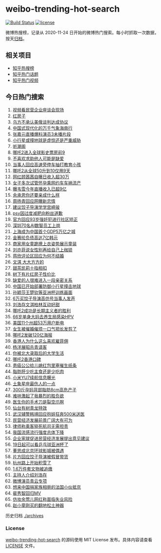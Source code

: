 # weibo-trending-hot-search

[![Build Status](https://github.com/justjavac/weibo-trending-hot-search/workflows/ci/badge.svg?branch=master)](https://github.com/justjavac/weibo-trending-hot-search/actions)
[![license](https://img.shields.io/github/license/justjavac/weibo-trending-hot-search)](https://github.com/justjavac/weibo-trending-hot-search/blob/master/LICENSE)

微博热搜榜，记录从 2020-11-24 日开始的微博热门搜索。每小时抓取一次数据，按天[归档](./archives)。

## 相关项目

- [知乎热搜榜](https://github.com/justjavac/zhihu-trending-top-search)
- [知乎热门话题](https://github.com/justjavac/zhihu-trending-hot-questions)
- [知乎热门视频](https://github.com/justjavac/zhihu-trending-hot-video)

## 今日热门搜索

<!-- BEGIN -->
<!-- 最后更新时间 Tue Feb 18 2025 03:06:46 GMT+0800 (China Standard Time) -->

1. [视频看民营企业座谈会现场](https://s.weibo.com//weibo?q=%23%E8%A7%86%E9%A2%91%E7%9C%8B%E6%B0%91%E8%90%A5%E4%BC%81%E4%B8%9A%E5%BA%A7%E8%B0%88%E4%BC%9A%E7%8E%B0%E5%9C%BA%23&Refer=new_time)
1. [红房子](https://s.weibo.com//weibo?q=%E7%BA%A2%E6%88%BF%E5%AD%90&t=31&band_rank=1&Refer=top)
1. [乌方不承认美俄谈判达成协议](https://s.weibo.com//weibo?q=%23%E4%B9%8C%E6%96%B9%E4%B8%8D%E6%89%BF%E8%AE%A4%E7%BE%8E%E4%BF%84%E8%B0%88%E5%88%A4%E8%BE%BE%E6%88%90%E5%8D%8F%E8%AE%AE%23&t=31&band_rank=15&Refer=top)
1. [中国式现代化的万千气象海南行](https://s.weibo.com//weibo?q=%23%E4%B8%AD%E5%9B%BD%E5%BC%8F%E7%8E%B0%E4%BB%A3%E5%8C%96%E7%9A%84%E4%B8%87%E5%8D%83%E6%B0%94%E8%B1%A1%E6%B5%B7%E5%8D%97%E8%A1%8C%23&t=31&band_rank=3&Refer=top)
1. [张嘉元直播爆料演员3未播片段](https://s.weibo.com//weibo?q=%E5%BC%A0%E5%98%89%E5%85%83%E7%9B%B4%E6%92%AD%E7%88%86%E6%96%99%E6%BC%94%E5%91%983%E6%9C%AA%E6%92%AD%E7%89%87%E6%AE%B5&t=31&band_rank=33&Refer=top)
1. [小行星或撞地球是虚惊还是严重威胁](https://s.weibo.com//weibo?q=%23%E5%B0%8F%E8%A1%8C%E6%98%9F%E6%88%96%E6%92%9E%E5%9C%B0%E7%90%83%E6%98%AF%E8%99%9A%E6%83%8A%E8%BF%98%E6%98%AF%E4%B8%A5%E9%87%8D%E5%A8%81%E8%83%81%23&t=31&band_rank=2&Refer=top)
1. [听潮阁](https://s.weibo.com//weibo?q=%E5%90%AC%E6%BD%AE%E9%98%81&t=31&band_rank=6&Refer=top)
1. [哪吒2进入全球影史票房前9](https://s.weibo.com//weibo?q=%23%E5%93%AA%E5%90%922%E8%BF%9B%E5%85%A5%E5%85%A8%E7%90%83%E5%BD%B1%E5%8F%B2%E7%A5%A8%E6%88%BF%E5%89%8D9%23&t=31&band_rank=4&Refer=top)
1. [不喜欢求助他人可能是缺爱](https://s.weibo.com//weibo?q=%23%E4%B8%8D%E5%96%9C%E6%AC%A2%E6%B1%82%E5%8A%A9%E4%BB%96%E4%BA%BA%E5%8F%AF%E8%83%BD%E6%98%AF%E7%BC%BA%E7%88%B1%23&t=31&band_rank=5&Refer=top)
1. [当事人回应高速旁停车抽打教育小孩](https://s.weibo.com//weibo?q=%23%E5%BD%93%E4%BA%8B%E4%BA%BA%E5%9B%9E%E5%BA%94%E9%AB%98%E9%80%9F%E6%97%81%E5%81%9C%E8%BD%A6%E6%8A%BD%E6%89%93%E6%95%99%E8%82%B2%E5%B0%8F%E5%AD%A9%23&t=31&band_rank=10&Refer=top)
1. [哪吒2从全球50升到10仅用9天](https://s.weibo.com//weibo?q=%23%E5%93%AA%E5%90%922%E4%BB%8E%E5%85%A8%E7%90%8350%E5%8D%87%E5%88%B010%E4%BB%85%E7%94%A89%E5%A4%A9%23&t=31&band_rank=10&Refer=top)
1. [网红顾茜茜自曝日收入超30万](https://s.weibo.com//weibo?q=%23%E7%BD%91%E7%BA%A2%E9%A1%BE%E8%8C%9C%E8%8C%9C%E8%87%AA%E6%9B%9D%E6%97%A5%E6%94%B6%E5%85%A5%E8%B6%8530%E4%B8%87%23&t=31&band_rank=11&Refer=top)
1. [女子多次试管怀孕乘网约车车祸流产](https://s.weibo.com//weibo?q=%23%E5%A5%B3%E5%AD%90%E5%A4%9A%E6%AC%A1%E8%AF%95%E7%AE%A1%E6%80%80%E5%AD%95%E4%B9%98%E7%BD%91%E7%BA%A6%E8%BD%A6%E8%BD%A6%E7%A5%B8%E6%B5%81%E4%BA%A7%23&t=31&band_rank=12&Refer=top)
1. [曝韦雪今年直播收入已超9亿](https://s.weibo.com//weibo?q=%23%E6%9B%9D%E9%9F%A6%E9%9B%AA%E4%BB%8A%E5%B9%B4%E7%9B%B4%E6%92%AD%E6%94%B6%E5%85%A5%E5%B7%B2%E8%B6%859%E4%BA%BF%23&t=31&band_rank=16&Refer=top)
1. [余承恩你还要亲成什么样](https://s.weibo.com//weibo?q=%E4%BD%99%E6%89%BF%E6%81%A9%E4%BD%A0%E8%BF%98%E8%A6%81%E4%BA%B2%E6%88%90%E4%BB%80%E4%B9%88%E6%A0%B7&t=31&band_rank=7&Refer=top)
1. [周扬青回应网曝新恋情](https://s.weibo.com//weibo?q=%23%E5%91%A8%E6%89%AC%E9%9D%92%E5%9B%9E%E5%BA%94%E7%BD%91%E6%9B%9D%E6%96%B0%E6%81%8B%E6%83%85%23&t=31&band_rank=14&Refer=top)
1. [建议饺子导演学学宫崎骏](https://s.weibo.com//weibo?q=%E5%BB%BA%E8%AE%AE%E9%A5%BA%E5%AD%90%E5%AF%BC%E6%BC%94%E5%AD%A6%E5%AD%A6%E5%AE%AB%E5%B4%8E%E9%AA%8F&t=31&band_rank=15&Refer=top)
1. [psy因过度减肥向粉丝道歉](https://s.weibo.com//weibo?q=%23psy%E5%9B%A0%E8%BF%87%E5%BA%A6%E5%87%8F%E8%82%A5%E5%90%91%E7%B2%89%E4%B8%9D%E9%81%93%E6%AD%89%23&t=31&band_rank=8&Refer=top)
1. [官方回应93岁强奸犯进行社区矫正](https://s.weibo.com//weibo?q=%23%E5%AE%98%E6%96%B9%E5%9B%9E%E5%BA%9493%E5%B2%81%E5%BC%BA%E5%A5%B8%E7%8A%AF%E8%BF%9B%E8%A1%8C%E7%A4%BE%E5%8C%BA%E7%9F%AB%E6%AD%A3%23&t=31&band_rank=18&Refer=top)
1. [深圳70名AI数智员工上岗](https://s.weibo.com//weibo?q=%23%E6%B7%B1%E5%9C%B370%E5%90%8DAI%E6%95%B0%E6%99%BA%E5%91%98%E5%B7%A5%E4%B8%8A%E5%B2%97%23&t=31&band_rank=16&Refer=top)
1. [上海成为中国首个GDP5万亿之城](https://s.weibo.com//weibo?q=%23%E4%B8%8A%E6%B5%B7%E6%88%90%E4%B8%BA%E4%B8%AD%E5%9B%BD%E9%A6%96%E4%B8%AAGDP5%E4%B8%87%E4%BA%BF%E4%B9%8B%E5%9F%8E%23&t=31&band_rank=9&Refer=top)
1. [金赛纶负债高达7亿韩元](https://s.weibo.com//weibo?q=%23%E9%87%91%E8%B5%9B%E7%BA%B6%E8%B4%9F%E5%80%BA%E9%AB%98%E8%BE%BE7%E4%BA%BF%E9%9F%A9%E5%85%83%23&t=31&band_rank=21&Refer=top)
1. [商家用女童跪撩上衣姿势展示童装](https://s.weibo.com//weibo?q=%23%E5%95%86%E5%AE%B6%E7%94%A8%E5%A5%B3%E7%AB%A5%E8%B7%AA%E6%92%A9%E4%B8%8A%E8%A1%A3%E5%A7%BF%E5%8A%BF%E5%B1%95%E7%A4%BA%E7%AB%A5%E8%A3%85%23&t=31&band_rank=25&Refer=top)
1. [刘亦菲说女性别再给自己上枷锁](https://s.weibo.com//weibo?q=%23%E5%88%98%E4%BA%A6%E8%8F%B2%E8%AF%B4%E5%A5%B3%E6%80%A7%E5%88%AB%E5%86%8D%E7%BB%99%E8%87%AA%E5%B7%B1%E4%B8%8A%E6%9E%B7%E9%94%81%23&t=31&band_rank=13&Refer=top)
1. [蒋欣评论区回应为何不结婚](https://s.weibo.com//weibo?q=%23%E8%92%8B%E6%AC%A3%E8%AF%84%E8%AE%BA%E5%8C%BA%E5%9B%9E%E5%BA%94%E4%B8%BA%E4%BD%95%E4%B8%8D%E7%BB%93%E5%A9%9A%23&t=31&band_rank=22&Refer=top)
1. [文淇 大大方方的](https://s.weibo.com//weibo?q=%E6%96%87%E6%B7%87%20%E5%A4%A7%E5%A4%A7%E6%96%B9%E6%96%B9%E7%9A%84&t=31&band_rank=17&Refer=top)
1. [甜茶凯莉十指相扣](https://s.weibo.com//weibo?q=%23%E7%94%9C%E8%8C%B6%E5%87%AF%E8%8E%89%E5%8D%81%E6%8C%87%E7%9B%B8%E6%89%A3%23&t=31&band_rank=41&Refer=top)
1. [树下有片红房子性价比](https://s.weibo.com//weibo?q=%23%E6%A0%91%E4%B8%8B%E6%9C%89%E7%89%87%E7%BA%A2%E6%88%BF%E5%AD%90%E6%80%A7%E4%BB%B7%E6%AF%94%23&t=31&band_rank=27&Refer=top)
1. [缺爱的人很难进入一段亲密关系](https://s.weibo.com//weibo?q=%23%E7%BC%BA%E7%88%B1%E7%9A%84%E4%BA%BA%E5%BE%88%E9%9A%BE%E8%BF%9B%E5%85%A5%E4%B8%80%E6%AE%B5%E4%BA%B2%E5%AF%86%E5%85%B3%E7%B3%BB%23&t=31&band_rank=43&Refer=top)
1. [中国已开始部署防御小行星撞击地球](https://s.weibo.com//weibo?q=%23%E4%B8%AD%E5%9B%BD%E5%B7%B2%E5%BC%80%E5%A7%8B%E9%83%A8%E7%BD%B2%E9%98%B2%E5%BE%A1%E5%B0%8F%E8%A1%8C%E6%98%9F%E6%92%9E%E5%87%BB%E5%9C%B0%E7%90%83%23&t=31&band_rank=50&Refer=top)
1. [孙颖莎王楚钦等亚洲杯训练画面](https://s.weibo.com//weibo?q=%23%E5%AD%99%E9%A2%96%E8%8E%8E%E7%8E%8B%E6%A5%9A%E9%92%A6%E7%AD%89%E4%BA%9A%E6%B4%B2%E6%9D%AF%E8%AE%AD%E7%BB%83%E7%94%BB%E9%9D%A2%23&t=31&band_rank=40&Refer=top)
1. [6万买饺子导演高仿号当事人发声](https://s.weibo.com//weibo?q=%236%E4%B8%87%E4%B9%B0%E9%A5%BA%E5%AD%90%E5%AF%BC%E6%BC%94%E9%AB%98%E4%BB%BF%E5%8F%B7%E5%BD%93%E4%BA%8B%E4%BA%BA%E5%8F%91%E5%A3%B0%23&t=31&band_rank=31&Refer=top)
1. [刘浩存文淇柏林互动好甜](https://s.weibo.com//weibo?q=%E5%88%98%E6%B5%A9%E5%AD%98%E6%96%87%E6%B7%87%E6%9F%8F%E6%9E%97%E4%BA%92%E5%8A%A8%E5%A5%BD%E7%94%9C&t=31&band_rank=32&Refer=top)
1. [哪吒2成功是长期主义者的胜利](https://s.weibo.com//weibo?q=%E5%93%AA%E5%90%922%E6%88%90%E5%8A%9F%E6%98%AF%E9%95%BF%E6%9C%9F%E4%B8%BB%E4%B9%89%E8%80%85%E7%9A%84%E8%83%9C%E5%88%A9&t=31&band_rank=26&Refer=top)
1. [66岁单身大妈去养生局感染HPV](https://s.weibo.com//weibo?q=%2366%E5%B2%81%E5%8D%95%E8%BA%AB%E5%A4%A7%E5%A6%88%E5%8E%BB%E5%85%BB%E7%94%9F%E5%B1%80%E6%84%9F%E6%9F%93HPV%23&t=31&band_rank=31&Refer=top)
1. [美国11个州超53万用户断电](https://s.weibo.com//weibo?q=%23%E7%BE%8E%E5%9B%BD11%E4%B8%AA%E5%B7%9E%E8%B6%8553%E4%B8%87%E7%94%A8%E6%88%B7%E6%96%AD%E7%94%B5%23&t=31&band_rank=28&Refer=top)
1. [女生被催婚催烦一口气把长发剪了](https://s.weibo.com//weibo?q=%23%E5%A5%B3%E7%94%9F%E8%A2%AB%E5%82%AC%E5%A9%9A%E5%82%AC%E7%83%A6%E4%B8%80%E5%8F%A3%E6%B0%94%E6%8A%8A%E9%95%BF%E5%8F%91%E5%89%AA%E4%BA%86%23&t=31&band_rank=23&Refer=top)
1. [哪吒2发破120亿海报](https://s.weibo.com//weibo?q=%23%E5%93%AA%E5%90%922%E5%8F%91%E7%A0%B4120%E4%BA%BF%E6%B5%B7%E6%8A%A5%23&t=31&band_rank=27&Refer=top)
1. [香港人为什么这么喜欢雇菲佣](https://s.weibo.com//weibo?q=%E9%A6%99%E6%B8%AF%E4%BA%BA%E4%B8%BA%E4%BB%80%E4%B9%88%E8%BF%99%E4%B9%88%E5%96%9C%E6%AC%A2%E9%9B%87%E8%8F%B2%E4%BD%A3&t=31&band_rank=44&Refer=top)
1. [杨洋展昭杀青请客](https://s.weibo.com//weibo?q=%23%E6%9D%A8%E6%B4%8B%E5%B1%95%E6%98%AD%E6%9D%80%E9%9D%92%E8%AF%B7%E5%AE%A2%23&t=31&band_rank=36&Refer=top)
1. [你被北大录取后的大学生活](https://s.weibo.com//weibo?q=%E4%BD%A0%E8%A2%AB%E5%8C%97%E5%A4%A7%E5%BD%95%E5%8F%96%E5%90%8E%E7%9A%84%E5%A4%A7%E5%AD%A6%E7%94%9F%E6%B4%BB&t=31&band_rank=38&Refer=top)
1. [哪吒2香港口碑](https://s.weibo.com//weibo?q=%23%E5%93%AA%E5%90%922%E9%A6%99%E6%B8%AF%E5%8F%A3%E7%A2%91%23&t=31&band_rank=24&Refer=top)
1. [患癌公公给儿媳红包里塞催生纸条](https://s.weibo.com//weibo?q=%23%E6%82%A3%E7%99%8C%E5%85%AC%E5%85%AC%E7%BB%99%E5%84%BF%E5%AA%B3%E7%BA%A2%E5%8C%85%E9%87%8C%E5%A1%9E%E5%82%AC%E7%94%9F%E7%BA%B8%E6%9D%A1%23&t=31&band_rank=35&Refer=top)
1. [脂肪肝少吃主食还是少吃肉](https://s.weibo.com//weibo?q=%E8%84%82%E8%82%AA%E8%82%9D%E5%B0%91%E5%90%83%E4%B8%BB%E9%A3%9F%E8%BF%98%E6%98%AF%E5%B0%91%E5%90%83%E8%82%89&t=31&band_rank=34&Refer=top)
1. [小米YU7续航信息曝光](https://s.weibo.com//weibo?q=%23%E5%B0%8F%E7%B1%B3YU7%E7%BB%AD%E8%88%AA%E4%BF%A1%E6%81%AF%E6%9B%9D%E5%85%89%23&t=31&band_rank=19&Refer=top)
1. [土象星座最伤人的一点](https://s.weibo.com//weibo?q=%23%E5%9C%9F%E8%B1%A1%E6%98%9F%E5%BA%A7%E6%9C%80%E4%BC%A4%E4%BA%BA%E7%9A%84%E4%B8%80%E7%82%B9%23&t=31&band_rank=39&Refer=top)
1. [300斤孕妈背部脂肪8cm高危产子](https://s.weibo.com//weibo?q=%23300%E6%96%A4%E5%AD%95%E5%A6%88%E8%83%8C%E9%83%A8%E8%84%82%E8%82%AA8cm%E9%AB%98%E5%8D%B1%E4%BA%A7%E5%AD%90%23&t=31&band_rank=41&Refer=top)
1. [难哄激起了我暴烈的胜负欲](https://s.weibo.com//weibo?q=%E9%9A%BE%E5%93%84%E6%BF%80%E8%B5%B7%E4%BA%86%E6%88%91%E6%9A%B4%E7%83%88%E7%9A%84%E8%83%9C%E8%B4%9F%E6%AC%B2&t=31&band_rank=42&Refer=top)
1. [医生你的手术刀是裂空爪啊](https://s.weibo.com//weibo?q=%23%E5%8C%BB%E7%94%9F%E4%BD%A0%E7%9A%84%E6%89%8B%E6%9C%AF%E5%88%80%E6%98%AF%E8%A3%82%E7%A9%BA%E7%88%AA%E5%95%8A%23&t=31&band_rank=6&Refer=top)
1. [仙台有树青龙特效](https://s.weibo.com//weibo?q=%E4%BB%99%E5%8F%B0%E6%9C%89%E6%A0%91%E9%9D%92%E9%BE%99%E7%89%B9%E6%95%88&t=31&band_rank=48&Refer=top)
1. [武汉辅警韩靖回应抱娃狂奔500米送医](https://s.weibo.com//weibo?q=%23%E6%AD%A6%E6%B1%89%E8%BE%85%E8%AD%A6%E9%9F%A9%E9%9D%96%E5%9B%9E%E5%BA%94%E6%8A%B1%E5%A8%83%E7%8B%82%E5%A5%94500%E7%B1%B3%E9%80%81%E5%8C%BB%23&t=31&band_rank=10&Refer=top)
1. [民营经济发展前景广阔大有可为](https://s.weibo.com//weibo?q=%23%E6%B0%91%E8%90%A5%E7%BB%8F%E6%B5%8E%E5%8F%91%E5%B1%95%E5%89%8D%E6%99%AF%E5%B9%BF%E9%98%94%E5%A4%A7%E6%9C%89%E5%8F%AF%E4%B8%BA%23&t=31&band_rank=30&Refer=top)
1. [律师称乘客猝死航司无需担责](https://s.weibo.com//weibo?q=%23%E5%BE%8B%E5%B8%88%E7%A7%B0%E4%B9%98%E5%AE%A2%E7%8C%9D%E6%AD%BB%E8%88%AA%E5%8F%B8%E6%97%A0%E9%9C%80%E6%8B%85%E8%B4%A3%23&t=31&band_rank=30&Refer=top)
1. [我国流感流行强度总体下降](https://s.weibo.com//weibo?q=%23%E6%88%91%E5%9B%BD%E6%B5%81%E6%84%9F%E6%B5%81%E8%A1%8C%E5%BC%BA%E5%BA%A6%E6%80%BB%E4%BD%93%E4%B8%8B%E9%99%8D%23&t=31&band_rank=10&Refer=top)
1. [企业家就促进民营经济发展提出意见建议](https://s.weibo.com//weibo?q=%23%E4%BC%81%E4%B8%9A%E5%AE%B6%E5%B0%B1%E4%BF%83%E8%BF%9B%E6%B0%91%E8%90%A5%E7%BB%8F%E6%B5%8E%E5%8F%91%E5%B1%95%E6%8F%90%E5%87%BA%E6%84%8F%E8%A7%81%E5%BB%BA%E8%AE%AE%23&t=31&band_rank=49&Refer=top)
1. [19日起可以看乒乓球亚洲杯了](https://s.weibo.com//weibo?q=%2319%E6%97%A5%E8%B5%B7%E5%8F%AF%E4%BB%A5%E7%9C%8B%E4%B9%92%E4%B9%93%E7%90%83%E4%BA%9A%E6%B4%B2%E6%9D%AF%E4%BA%86%23&t=31&band_rank=25&Refer=top)
1. [董思成北京环球影城被偶遇](https://s.weibo.com//weibo?q=%23%E8%91%A3%E6%80%9D%E6%88%90%E5%8C%97%E4%BA%AC%E7%8E%AF%E7%90%83%E5%BD%B1%E5%9F%8E%E8%A2%AB%E5%81%B6%E9%81%87%23&t=31&band_rank=26&Refer=top)
1. [片方回应饺子导演被假冒带货](https://s.weibo.com//weibo?q=%23%E7%89%87%E6%96%B9%E5%9B%9E%E5%BA%94%E9%A5%BA%E5%AD%90%E5%AF%BC%E6%BC%94%E8%A2%AB%E5%81%87%E5%86%92%E5%B8%A6%E8%B4%A7%23&t=31&band_rank=42&Refer=top)
1. [杭州路上开始积雪了](https://s.weibo.com//weibo?q=%23%E6%9D%AD%E5%B7%9E%E8%B7%AF%E4%B8%8A%E5%BC%80%E5%A7%8B%E7%A7%AF%E9%9B%AA%E4%BA%86%23&t=31&band_rank=29&Refer=top)
1. [1.6万件套文物被追缴](https://s.weibo.com//weibo?q=%231.6%E4%B8%87%E4%BB%B6%E5%A5%97%E6%96%87%E7%89%A9%E8%A2%AB%E8%BF%BD%E7%BC%B4%23&t=31&band_rank=48&Refer=top)
1. [主持人介绍刘浩存](https://s.weibo.com//weibo?q=%E4%B8%BB%E6%8C%81%E4%BA%BA%E4%BB%8B%E7%BB%8D%E5%88%98%E6%B5%A9%E5%AD%98&t=31&band_rank=37&Refer=top)
1. [微博演员青云专项](https://s.weibo.com//weibo?q=%E5%BE%AE%E5%8D%9A%E6%BC%94%E5%91%98%E9%9D%92%E4%BA%91%E4%B8%93%E9%A1%B9&t=31&band_rank=20&Refer=top)
1. [想来中国捐家族相册的法国小伙抵京](https://s.weibo.com//weibo?q=%23%E6%83%B3%E6%9D%A5%E4%B8%AD%E5%9B%BD%E6%8D%90%E5%AE%B6%E6%97%8F%E7%9B%B8%E5%86%8C%E7%9A%84%E6%B3%95%E5%9B%BD%E5%B0%8F%E4%BC%99%E6%8A%B5%E4%BA%AC%23&t=31&band_rank=45&Refer=top)
1. [裴秀智回归MV](https://s.weibo.com//weibo?q=%23%E8%A3%B4%E7%A7%80%E6%99%BA%E5%9B%9E%E5%BD%92MV%23&t=31&band_rank=46&Refer=top)
1. [仿妆余莺儿网红称面临失业风险](https://s.weibo.com//weibo?q=%23%E4%BB%BF%E5%A6%86%E4%BD%99%E8%8E%BA%E5%84%BF%E7%BD%91%E7%BA%A2%E7%A7%B0%E9%9D%A2%E4%B8%B4%E5%A4%B1%E4%B8%9A%E9%A3%8E%E9%99%A9%23&t=31&band_rank=47&Refer=top)
1. [赵小童刚买的翻地松土神器](https://s.weibo.com//weibo?q=%23%E8%B5%B5%E5%B0%8F%E7%AB%A5%E5%88%9A%E4%B9%B0%E7%9A%84%E7%BF%BB%E5%9C%B0%E6%9D%BE%E5%9C%9F%E7%A5%9E%E5%99%A8%23&t=31&band_rank=49&Refer=top)

<!-- END -->

历史归档 [./archives](./archives)

### License

[weibo-trending-hot-search](https://github.com/justjavac/weibo-trending-hot-search) 的源码使用 MIT License
发布。具体内容请查看 [LICENSE](./LICENSE) 文件。
